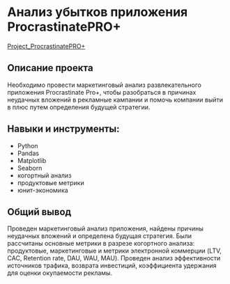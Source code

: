 # Анализ убытков приложения ProcrastinatePRO+

[Project_ProcrastinatePRO+](https://github.com/SofiaLipskaia/Portfolio/blob/main/%D0%90%D0%BD%D0%B0%D0%BB%D0%B8%D0%B7%20%D1%83%D0%B1%D1%8B%D1%82%D0%BA%D0%BE%D0%B2%20%D0%BF%D1%80%D0%B8%D0%BB%D0%BE%D0%B6%D0%B5%D0%BD%D0%B8%D1%8F%20ProcrastinatePRO%2B/Project_ProcrastinatePRO%2B.ipynb)

## Описание проекта
Необходимо провести маркетинговый анализ развлекательного приложения Procrastinate Pro+, чтобы разобраться в причинах неудачных вложений в рекламные кампании и помочь компании выйти в плюс путем определения будущей стратегии.

## Навыки и инструменты:
* Python
* Pandas
* Matplotlib
* Seaborn
* когортный анализ
* продуктовые метрики
* юнит-экономика

## Общий вывод
Проведен маркетинговый анализ приложения, найдены причины неудачных вложений и определена будущая стратегия. Были рассчитаны основные метрики в разрезе когортного анализа: продуктовые, маркетинговые и метрики электронной коммерции (LTV, CAC, Retention rate, DAU, WAU, MAU). Проведен анализ эффективности источников трафика, возврата инвестиций, коэффициента удержания для оценки окупаемости рекламы.
